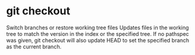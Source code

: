 # git checkout

Switch branches or restore working tree files
Updates files in the working tree to match the version in the index or the specified tree. If no pathspec was given, git checkout will also update HEAD to set the specified branch as the current branch.